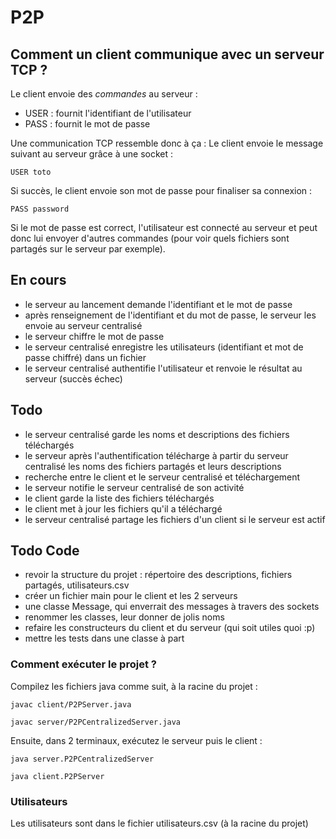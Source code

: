 # P2P

## Comment un client communique avec un serveur TCP ?

Le client envoie des *commandes* au serveur :
- USER : fournit l'identifiant de l'utilisateur
- PASS : fournit le mot de passe

Une communication TCP ressemble donc à ça :
Le client envoie le message suivant au serveur grâce à une socket :

`USER toto`


Si succès, le client envoie son mot de passe pour finaliser sa connexion :

`PASS password`

Si le mot de passe est correct, l'utilisateur est connecté au serveur et peut donc lui
envoyer d'autres commandes (pour voir quels fichiers sont partagés sur le serveur par exemple).


## En cours

- le serveur au lancement demande l'identifiant et le mot de passe
- après renseignement de l'identifiant et du mot de passe, le serveur les envoie au serveur centralisé
- le serveur chiffre le mot de passe
- le serveur centralisé enregistre les utilisateurs (identifiant et mot de passe chiffré) dans un fichier
- le serveur centralisé authentifie l'utilisateur et renvoie le résultat au serveur (succès échec)

## Todo


- le serveur centralisé garde les noms et descriptions des fichiers téléchargés
- le serveur après l'authentification télécharge à partir du serveur centralisé les noms des fichiers partagés et leurs descriptions
- recherche entre le client et le serveur centralisé et téléchargement
- le serveur notifie le serveur centralisé de son activité
- le client garde la liste des fichiers téléchargés
- le client met à jour les fichiers qu'il a téléchargé
- le serveur centralisé partage les fichiers d'un client si le serveur est actif

## Todo Code
- revoir la structure du projet : répertoire des descriptions, fichiers partagés, utilisateurs.csv
- créer un fichier main pour le client et les 2 serveurs
- une classe Message, qui enverrait des messages à travers des sockets
- renommer les classes, leur donner de jolis noms
- refaire les constructeurs du client et du serveur (qui soit utiles quoi :p)
- mettre les tests dans une classe à part


### Comment exécuter le projet ?

Compilez les fichiers java comme suit, à la racine du projet :

`javac client/P2PServer.java`

`javac server/P2PCentralizedServer.java`

Ensuite, dans 2 terminaux, exécutez le serveur puis le client :

`java server.P2PCentralizedServer`


`java client.P2PServer`

### Utilisateurs

Les utilisateurs sont dans le fichier utilisateurs.csv (à la racine du projet)


